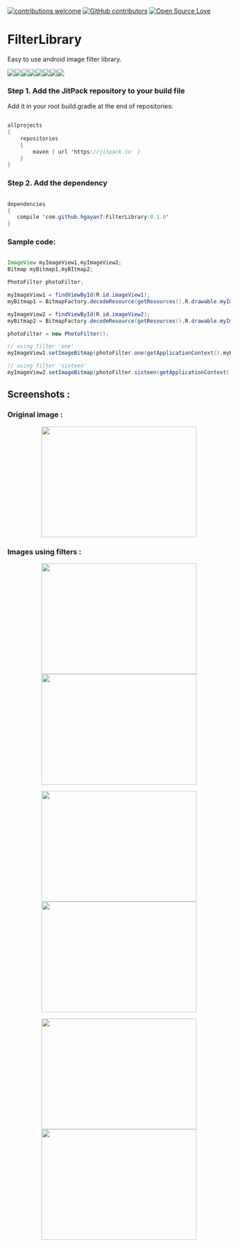 [![contributions welcome](https://img.shields.io/badge/contributions-welcome-brightgreen.svg?style=flat)](https://github.com/hgayan7/FilterLibrary/issues)
[![GitHub contributors](https://img.shields.io/github/contributors/Naereen/StrapDown.js.svg)](https://github.com/hgayan7/FilterLibrary/graphs/contributors/)
[![Open Source Love](https://badges.frapsoft.com/os/v1/open-source.svg?v=103)](https://github.com/ellerbrock/open-source-badges/)


# FilterLibrary                        

Easy to use android image filter library.

[![](https://sourcerer.io/fame/hgayan7/hgayan7/FilterLibrary/images/0)](https://sourcerer.io/fame/hgayan7/hgayan7/FilterLibrary/links/0)[![](https://sourcerer.io/fame/hgayan7/hgayan7/FilterLibrary/images/1)](https://sourcerer.io/fame/hgayan7/hgayan7/FilterLibrary/links/1)[![](https://sourcerer.io/fame/hgayan7/hgayan7/FilterLibrary/images/2)](https://sourcerer.io/fame/hgayan7/hgayan7/FilterLibrary/links/2)[![](https://sourcerer.io/fame/hgayan7/hgayan7/FilterLibrary/images/3)](https://sourcerer.io/fame/hgayan7/hgayan7/FilterLibrary/links/3)[![](https://sourcerer.io/fame/hgayan7/hgayan7/FilterLibrary/images/4)](https://sourcerer.io/fame/hgayan7/hgayan7/FilterLibrary/links/4)[![](https://sourcerer.io/fame/hgayan7/hgayan7/FilterLibrary/images/5)](https://sourcerer.io/fame/hgayan7/hgayan7/FilterLibrary/links/5)[![](https://sourcerer.io/fame/hgayan7/hgayan7/FilterLibrary/images/6)](https://sourcerer.io/fame/hgayan7/hgayan7/FilterLibrary/links/6)[![](https://sourcerer.io/fame/hgayan7/hgayan7/FilterLibrary/images/7)](https://sourcerer.io/fame/hgayan7/hgayan7/FilterLibrary/links/7)

### Step 1. Add the JitPack repository to your build file

Add it in your root build.gradle at the end of repositories:
``` java

allprojects 
{
	repositories 
	{
		maven { url 'https://jitpack.io' }
	}
}
```

### Step 2. Add the dependency
 ``` java	
 
dependencies 
{
	compile 'com.github.hgayan7:FilterLibrary:0.1.0'
}
 ``` 
 
 ### Sample code:
  ``` java
  
  ImageView myImageView1,myImageView2;
  Bitmap myBitmap1,myBItmap2;
  
  PhotoFilter photoFilter;
  
  myImageView1 = findViewById(R.id.imageView1);
  myBitmap1 = BitmapFactory.decodeResource(getResources(),R.drawable.myImage1);
  
  myImageView2 = findViewById(R.id.imageView2);
  myBitmap2 = BitmapFactory.decodeResource(getResources(),R.drawable.myImage2);
  
  photoFilter = new PhotoFilter();
  
  // using filter 'one'
  myImageView1.setImageBitmap(photoFilter.one(getApplicationContext(),myBitmap1));
  
  // using filter 'sixteen'
  myImageView2.setImageBitmap(photoFilter.sixteen(getApplicationContext(),myBitmap2));
  
  ```
## Screenshots :

### Original image :


<p align="center">
  <img width="350" height="250" src="https://user-images.githubusercontent.com/29502161/50734591-55f82280-11c7-11e9-8fb9-0e1c544c73d8.jpeg">
</p>


### Images using filters :

<p align="center" >
  <img width="350" height="250" src="https://user-images.githubusercontent.com/29502161/50734598-6c05e300-11c7-11e9-82a9-321b043c38e4.jpeg" hspace="20">
  <img width="350" height="250" src="https://user-images.githubusercontent.com/29502161/50734599-6dcfa680-11c7-11e9-9b0d-b957a567610f.jpeg" hspace="20">	
</p>

<p align="center">
  <img width="350" height="250" src="https://user-images.githubusercontent.com/29502161/50734600-6f00d380-11c7-11e9-94cc-f8c8cfef3533.jpeg" hspace="20">
  <img width="350" height="250" src="https://user-images.githubusercontent.com/29502161/50734601-70320080-11c7-11e9-995a-db77b66a1012.jpeg" hspace="20">	
</p>

<p align="center">
  <img width="350" height="250" src="https://user-images.githubusercontent.com/29502161/50734604-732cf100-11c7-11e9-9fbd-1e55ddb5631e.jpeg" hspace="20">
  <img width="350" height="250" src="https://user-images.githubusercontent.com/29502161/50734603-71632d80-11c7-11e9-8cc5-c13b080a06dc.jpeg" hspace="20">	
</p>


